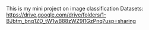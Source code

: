 This is my mini project on image classification Datasets: https://drive.google.com/drive/folders/1-BJbtm_bnq1ZD_tW1wB88zWZ9I1GzPnq?usp=sharing
